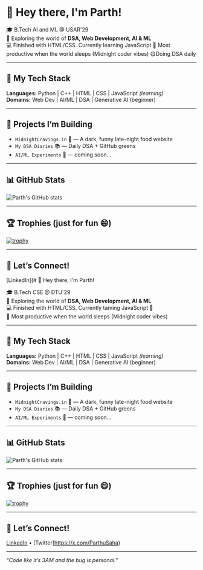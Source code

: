 # 👋 Hey there, I'm Parth!

🎓 B.Tech AI and ML @ USAR'29  
🧠 Exploring the world of **DSA, Web Development, AI & ML**  
💻 Finished with HTML/CSS. Currently learning JavaScript 
🌙 Most productive when the world sleeps (Midnight coder vibes)
😋Doing DSA daily

---

## 🚀 My Tech Stack  
**Languages:** Python | C++ | HTML | CSS | JavaScript *(learning)*  
**Domains:** Web Dev | AI/ML | DSA | Generative AI (beginner)

---

## 🔧 Projects I’m Building
- `MidnightCravings.in` 🌝 — A dark, funny late-night food website  
- `My DSA Diaries` 📚 — Daily DSA + GitHub greens  
- `AI/ML Experiments` 🤖 — coming soon...

---

## 📊 GitHub Stats
![Parth's GitHub stats](https://github-readme-stats.vercel.app/api?username=Parthu-codes&show_icons=true&theme=radical)

---

## 🏆 Trophies (just for fun 😄)
[![trophy](https://github-profile-trophy.vercel.app/?username=Parthu-codes&theme=dracula)](https://github.com/ryo-ma/github-profile-trophy)

---

## 🔗 Let’s Connect!
[LinkedIn](# 👋 Hey there, I'm Parth!

🎓 B.Tech CSE @ DTU'29  
🧠 Exploring the world of **DSA, Web Development, AI & ML**  
💻 Finished with HTML/CSS. Currently taming JavaScript 🐍  
🌙 Most productive when the world sleeps (Midnight coder vibes)

---

## 🚀 My Tech Stack  
**Languages:** Python | C++ | HTML | CSS | JavaScript *(learning)*  
**Domains:** Web Dev | AI/ML | DSA | Generative AI (beginner)

---

## 🔧 Projects I’m Building
- `MidnightCravings.in` 🌝 — A dark, funny late-night food website  
- `My DSA Diaries` 📚 — Daily DSA + GitHub greens  
- `AI/ML Experiments` 🤖 — coming soon...

---

## 📊 GitHub Stats
![Parth's GitHub stats](https://github-readme-stats.vercel.app/api?username=jarhparth&show_icons=true&theme=radical)

---

## 🏆 Trophies (just for fun 😄)
[![trophy](https://github-profile-trophy.vercel.app/?username=jarhparth&theme=dracula)](https://github.com/ryo-ma/github-profile-trophy)

---

## 🔗 Let’s Connect!
[LinkedIn](https://linkedin.com) • [Twitter]https://x.com/ParthuSaha) 

---

_“Code like it’s 3AM and the bug is personal.”_

